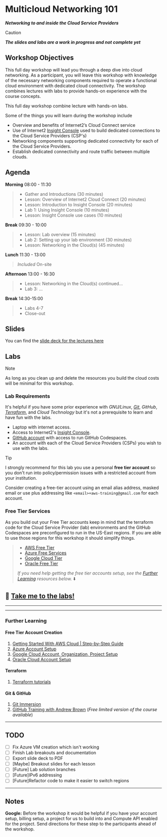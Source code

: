 # Multicloud Networking 101

**_Networking to and inside the Cloud Service Providers_**

>[!CAUTION]
>**_The slides and labs are a work in progress and not complete yet_**

## Workshop Objectives

This full day workshop will lead you through a deep dive into cloud networking. As a participant, you will leave this workshop with knowledge of the necessary networking components required to operate a functional cloud environment with dedicated cloud connectivity. The workshop combines lectures with labs to provide hands-on experience with the course concepts.

This full day workshop combine lecture with hands-on labs.

Some of the things you will learn during the workshop include

- Overview and benefits of Internet2’s Cloud Connect service
- Use of Internet2 [Insight Console](https://console.internet2.edu) used to build dedicated connections to the Cloud Service Providers (CSP's)
- Networking components supporting dedicated connectivity for each of the Cloud Service Providers.
- Establish dedicated connectivity and route traffic between multiple clouds.

## Agenda

**Morning** 08:00 - 11:30

> - Gather and Introductions (30 minutes)
> - Lesson: Overview of Internet2 Cloud Connect (20 minutes)
> - Lesson: Introduction to Insight Console (20 minutes)
> - Lab 1: Using Insight Console (10 minutes)
> - Lesson: Insight Console use cases (10 minutes)

**Break** 09:30 - 10:00

> - Lesson: Lab overview (15 minutes)
> - Lab 2: Setting up your lab environment (30 minutes)
> - Lesson: Networking in the Cloud(s) (45 minutes)

**Lunch** 11:30 - 13:00

> _Included_ On-site

**Afternoon** 13:00 - 16:30

> - Lesson: Networking in the Cloud(s) continued...
> - Lab 3: ...

**Break** 14:30-15:00

> - Labs 4-7
> - Close-out

## Slides

You can find the [slide deck for the lectures here](slides/cloud_networking_101-20241209.pptx)

## Labs

>[!NOTE]
> As long as you clean up and delete the resources you build the cloud costs will be minimal for this workshop.

### Lab Requirements

It's helpful if you have some prior experience with _GNU/Linux_, [_Git_](https://gitimmersion.com/), _GitHub_, [_Terraform_](https://developer.hashicorp.com/terraform/tutorials), and _Cloud Technology_ but it's not a prerequisite to learn and have fun with the labs.

- Laptop with internet access.
- Access to Internet2's [Insight Console](https://console.internet2.edu/).
- [GitHub account](https://docs.github.com/en/get-started/start-your-journey/creating-an-account-on-github) with access to run GitHub Codespaces.
- An account with each of the Cloud Service Providers (CSPs) you wish to use with the labs.

>[!TIP]
>I strongly recommend for this lab you use a personal **free tier account** so you don't run into policy/permission issues with a restricted account from your institution.
>
>Consider creating a free-tier account using an email alias address, masked email or use plus addressing like `<email>+aws-training@gmail.com` for each account.

### Free Tier Services

As you build out your Free Tier accounts keep in mind that the terraform code for the Cloud Service Provider (lab) environments and the GitHub Codespaces are preconfigured to run in the US-East regions. If you are able to use those regions for this workshop it should simplify things.


> - [AWS Free Tier](https://aws.amazon.com/free)
> - [Azure Free Services](https://azure.microsoft.com/en-us/pricing/free-services)
> - [Google Cloud Tier](https://cloud.google.com/free)
> - [Oracle Free Tier](https://www.oracle.com/cloud/free)
>
> _If you need help getting the free tier accounts setup, see the [Further Learning](#further-learning) resources below._ :arrow_down:

## :rocket: [Take me to the labs!](lab/README.md)

---
---

### Further Learning

#### Free Tier Account Creation

1. [Getting Started With AWS Cloud | Step-by-Step Guide](https://youtu.be/CjKhQoYeR4Q?si=FUzdPFAMcd8KxRsR)
2. [Azure Account Setup](https://youtu.be/ZYps6TmBkWk?si=zqWeeu1ab2tV7vui&t=60)
3. [Google Cloud Account, Organization, Project Setup](https://youtu.be/qofqzJbqD3s?si=GSgZ4ngMp7ZOi9nh&t=108)
4. [Oracle Cloud Account Setup](https://www.youtube.com/watch?v=YnsN52hB8EY)

#### Terraform

1. [Terraform tutorials](https://developer.hashicorp.com/terraform/tutorials)

#### Git & GitHub

1. [Git Immersion](https://gitimmersion.com/)
2. [GitHub Training with Andrew Brown](https://www.exampro.co/github-foundations) (_Free limited version of the course available_)

---

## TODO

- [ ] Fix Azure VM creation which isn't working
- [ ] Finish Lab breakouts and documentation
- [ ] Export slide deck to PDF
- [ ] [Maybe] Breakout slides for each lesson
- [ ] [Future] Lab solution branches
- [ ] [Future]IPv6 addressing
- [ ] [Future]Refactor code to make it easier to switch regions

---

## Notes

**Google:** Before the workshop it would be helpful if you have your account setup, billing setup, a project for us to build into and Compute API enabled for the project. Send directions for these step to the participants ahead of the workshop.
